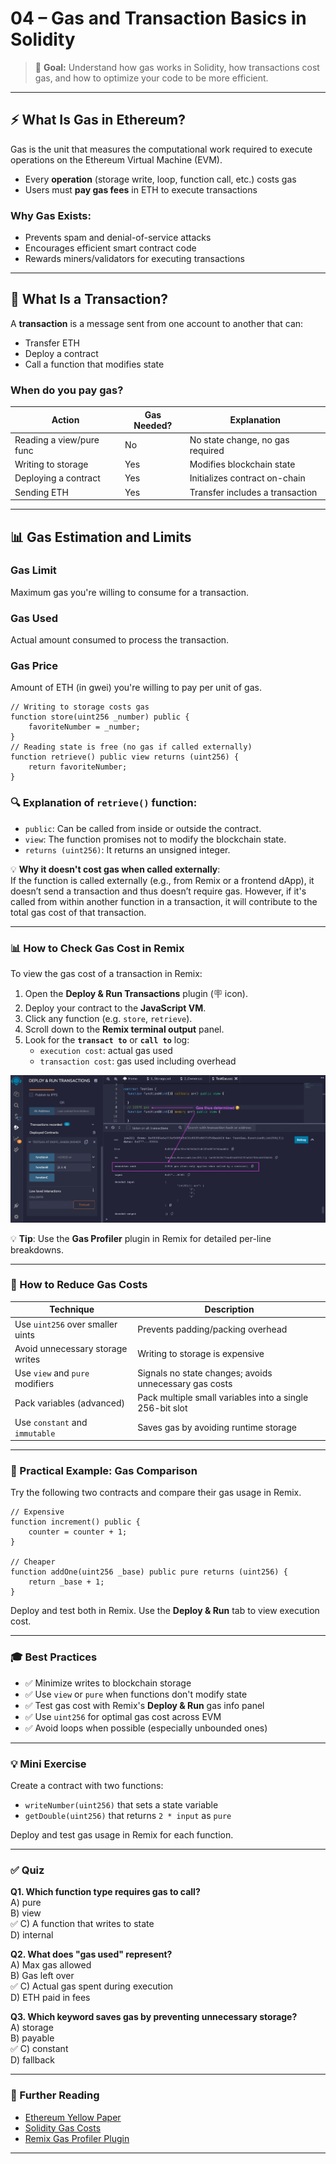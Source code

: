 # 04 – Gas and Transaction Basics in Solidity

> 📘 **Goal:** Understand how gas works in Solidity, how transactions cost gas, and how to optimize your code to be more efficient.

---

## ⚡ What Is Gas in Ethereum?

Gas is the unit that measures the computational work required to execute operations on the Ethereum Virtual Machine (EVM).

- Every **operation** (storage write, loop, function call, etc.) costs gas
- Users must **pay gas fees** in ETH to execute transactions

### Why Gas Exists:
- Prevents spam and denial-of-service attacks
- Encourages efficient smart contract code
- Rewards miners/validators for executing transactions

---

## 🚗 What Is a Transaction?

A **transaction** is a message sent from one account to another that can:
- Transfer ETH
- Deploy a contract
- Call a function that modifies state

### When do you pay gas?

| Action                     | Gas Needed? | Explanation                                 |
|---------------------------|-------------|---------------------------------------------|
| Reading a view/pure func  | No          | No state change, no gas required            |
| Writing to storage        | Yes         | Modifies blockchain state                   |
| Deploying a contract      | Yes         | Initializes contract on-chain               |
| Sending ETH               | Yes         | Transfer includes a transaction             |

---

## 📊 Gas Estimation and Limits

### Gas Limit
Maximum gas you're willing to consume for a transaction.

### Gas Used
Actual amount consumed to process the transaction.

### Gas Price
Amount of ETH (in gwei) you're willing to pay per unit of gas.

```solidity
// Writing to storage costs gas
function store(uint256 _number) public {
    favoriteNumber = _number;
}
// Reading state is free (no gas if called externally)
function retrieve() public view returns (uint256) {
    return favoriteNumber;
}

```
### 🔍 Explanation of `retrieve()` function:

- `public`: Can be called from inside or outside the contract.
- `view`: The function promises not to modify the blockchain state.
- `returns (uint256)`: It returns an unsigned integer.

💡 **Why it doesn't cost gas when called externally**:  
If the function is called externally (e.g., from Remix or a frontend dApp), it doesn’t send a transaction and thus doesn’t require gas. However, if it's called from within another function in a transaction, it will contribute to the total gas cost of that transaction.

---

### 📊 How to Check Gas Cost in Remix

To view the gas cost of a transaction in Remix:

1. Open the **Deploy & Run Transactions** plugin (🪧 icon).
2. Deploy your contract to the **JavaScript VM**.
3. Click any function (e.g. `store`, `retrieve`).
4. Scroll down to the **Remix terminal output** panel.
5. Look for the **`transact to`** or **`call to`** log:
   - `execution cost`: actual gas used
   - `transaction cost`: gas used including overhead

![Screenshot of showing gas used after function call](../images/gas.jpg)

💡 **Tip**: Use the **Gas Profiler** plugin in Remix for detailed per-line breakdowns.

---

### 💸 How to Reduce Gas Costs

| Technique                        | Description                                              |
|----------------------------------|----------------------------------------------------------|
| Use `uint256` over smaller uints | Prevents padding/packing overhead                        |
| Avoid unnecessary storage writes | Writing to storage is expensive                          |
| Use `view` and `pure` modifiers  | Signals no state changes; avoids unnecessary gas costs   |
| Pack variables (advanced)        | Pack multiple small variables into a single 256-bit slot |
| Use `constant` and `immutable`   | Saves gas by avoiding runtime storage                    |

---

### 🎯 Practical Example: Gas Comparison

Try the following two contracts and compare their gas usage in Remix.

```solidity
// Expensive
function increment() public {
    counter = counter + 1;
}

// Cheaper
function addOne(uint256 _base) public pure returns (uint256) {
    return _base + 1;
}
```
Deploy and test both in Remix. Use the **Deploy & Run** tab to view execution cost.

---

### 🎓 Best Practices

- ✅ Minimize writes to blockchain storage
- ✅ Use `view` or `pure` when functions don't modify state
- ✅ Test gas cost with Remix's **Deploy & Run** gas info panel
- ✅ Use `uint256` for optimal gas cost across EVM
- ✅ Avoid loops when possible (especially unbounded ones)

---

### 💡 Mini Exercise

Create a contract with two functions:

- `writeNumber(uint256)` that sets a state variable
- `getDouble(uint256)` that returns `2 * input` as `pure`

Deploy and test gas usage in Remix for each function.

---

### ✅ Quiz

**Q1. Which function type requires gas to call?**  
A) pure  
B) view  
✅ C) A function that writes to state  
D) internal

**Q2. What does "gas used" represent?**  
A) Max gas allowed  
B) Gas left over  
✅ C) Actual gas spent during execution  
D) ETH paid in fees

**Q3. Which keyword saves gas by preventing unnecessary storage?**  
A) storage  
B) payable  
✅ C) constant  
D) fallback

---

### 📓 Further Reading

- [Ethereum Yellow Paper](https://ethereum.github.io/yellowpaper/paper.pdf)
- [Solidity Gas Costs](https://docs.soliditylang.org/en/latest/internals/gas.html)
- [Remix Gas Profiler Plugin](https://remix-ide.readthedocs.io/en/latest/remix-gas-profiler.html)

---


